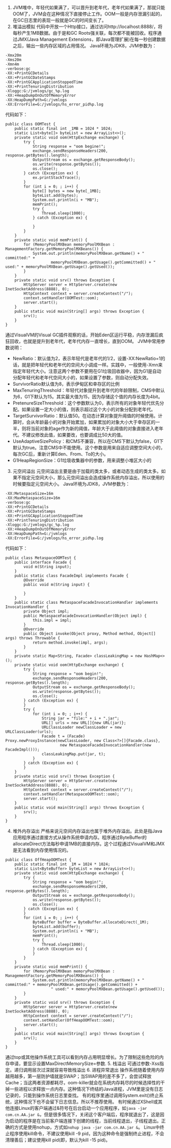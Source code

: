 1. JVM堆中，年轻代如果满了，可以晋升到老年代，老年代如果满了，那就只能OOM了，JVM会在这种情况下直接停止工作。OOM一般是内存泄漏引起的，在GC日志里的表现一般就是GC的时间变长了。
2. 堆溢出模拟
 代码中开放一个Http接口，通过访问http://localhost:8888/，将每秒产生1MB数据。由于是和GC Roots强关联，每次都不能被回收。程序通过JMX(Java Management Extensions，即Java管理扩展)在每一秒创建数据之后，输出一些内存区域的占用情况。
 Java环境为JDK8，JVM参数为：
```
-Xmx20m
-Xms20m
-Xmn4m
-verbose:gc
-XX:+PrintGCDetails
-XX:+PrintGCDateStamps
-XX:+PrintGCApplicationStoppedTime
-XX:+PrintTenuringDistribution
-Xloggc:G:/jvmlogs/gc_%p.log
-XX:+HeapDumpOnOutOfMemoryError
-XX:HeapDumpPath=G:/jvmlogs
-XX:ErrorFile=G:/jvmlogs/hs_error_pid%p.log
```
 代码如下：
```
public class OOMTest {
    public static final int _1MB = 1024 * 1024;
    static List<byte[]> byteList = new ArrayList<>();
    private static void oom(HttpExchange exchange) {
        try {
            String response = "oom begine!";
            exchange.sendResponseHeaders(200, response.getBytes().length);
            OutputStream os = exchange.getResponseBody();
            os.write(response.getBytes());
            os.close();
        } catch (Exception ex) {
            ex.printStackTrace();
        }
        for (int i = 0; ; i++) {
            byte[] bytes = new byte[_1MB];
            byteList.add(bytes);
            System.out.println(i + "MB");
            memPrint();
            try {
                Thread.sleep(1000);
            } catch (Exception ex) {

            }
        }
    }
    private static void memPrint() {
        for (MemoryPoolMXBean memoryPoolMXBean : ManagementFactory.getMemoryPoolMXBeans()) {
            System.out.println(memoryPoolMXBean.getName() + " committed:" +
                    memoryPoolMXBean.getUsage().getCommitted() + " used:" + memoryPoolMXBean.getUsage().getUsed());
        }
    }
    private static void srv() throws Exception {
        HttpServer server = HttpServer.create(new InetSocketAddress(8888), 0);
        HttpContext context = server.createContext("/");
        context.setHandler(OOMTest::oom);
        server.start();
    }
    public static void main(String[] args) throws Exception {
        srv();
    }
}
```
 通过VisualVM的Visual GC插件观察的话，开始Eden区运行平稳，内存泄漏后疯狂回收，也就是提升到老年代，老年代内存一直增长，直到OOM。
 JVM中常用参数说明：
 - NewRatio：默认值为2，表示年轻代是老年代的1/2，设置-XX:NewRatio=1的话，就是把年轻代和老年代的空间大小调成一样。实践中，一般使用-Xmn来指定年轻代大小。注意这两个参数不要用在G1垃圾回收器中，因为G1是自动分配年轻代和老年代空间大小的，如果设置了参数，则自动分配失效。
 - SurvivorRatio默认值为8，表示伊甸区和幸存区的比例
 - MaxTenuringThreshold：年轻代对象提升到老年代的年龄限制，CMS中默认为6，G1下默认为15。其实最大值为15，因为存储这个值的内存长度为4bit。
 - PretenureSizeThreshold：这个参数默认为0，表示所有的对象年轻代优先分配。如果设置一定大小的值，则表示超过这个大小的对象分配到老年代。
 - TargetSurvivorRatio：默认值50。在动态计算对象提升阈值的时候使用。计算时，会从年龄最小的对象开始累加，如果累加的对象大小大于幸存区的一半，则将当前对象的age作为新的阈值，年龄大于此阈值的对象直接进入老年代。不建议修改此值，如果要改，也要调成比50大的值。
 - UseAdaptiveSizePolicy：和CMS不兼容，所以在CMS下默认为false，G1下默认为true。注意CMS中不能使用。这个参数是用来自适应调整空间大小的，每次GC后，重新计算Eden、From、To的大小。
 - G1HeapRegionSize：G1垃圾收集器中的参数，用来调整小堆区大小的
3. 元空间溢出
 元空间溢出主要是由于加载的类太多，或者动态生成的类太多。如果不指定元空间大小，那么元空间溢出会造成操作系统内存溢出，所以使用的时候要指定元空间大小。
 Java环境为JDK8，JVM参数为：
```
-XX:MetaspaceSize=16m
-XX:MaxMetaspaceSize=16m
-verbose:gc
-XX:+PrintGCDetails
-XX:+PrintGCDateStamps
-XX:+PrintGCApplicationStoppedTime
-XX:+PrintTenuringDistribution
-Xloggc:G:/jvmlogs/gc_%p.log
-XX:+HeapDumpOnOutOfMemoryError
-XX:HeapDumpPath=G:/jvmlogs
-XX:ErrorFile=G:/jvmlogs/hs_error_pid%p.log
```
 代码如下：
```
public class MetaspaceOOMTest {
    public interface Facade {
        void m(String input);
    }
    public static class FacadeImpl implements Facade {
        @Override
        public void m(String input) {

        }
    }
    public static class MetaspaceFacadeInvocationHandler implements InvocationHandler {
        private Object impl;
        public MetaspaceFacadeInvocationHandler(Object impl) {
            this.impl = impl;
        }
        @Override
        public Object invoke(Object proxy, Method method, Object[] args) throws Throwable {
            return method.invoke(impl, args);
        }
    }
    private static Map<String, Facade> classLeakingMap = new HashMap<>();
    private static void oom(HttpExchange exchange) {
        try {
            String response = "oom begin!";
            exchange.sendResponseHeaders(200, response.getBytes().length);
            OutputStream os = exchange.getResponseBody();
            os.write(response.getBytes());
            os.close();
        } catch (Exception ex) {
        }
        try {
            for (int i = 0; ; i++) {
                String jar = "file:" + i + ".jar";
                URL[] urls = new URL[]{new URL(jar)};
                URLClassLoader newClassLoader = new URLClassLoader(urls);
                Facade t = (Facade) Proxy.newProxyInstance(newClassLoader, new Class<?>[]{Facade.class},
                        new MetaspaceFacadeInvocationHandler(new FacadeImpl()));
                classLeakingMap.put(jar, t);
            }
        } catch (Exception ex) {
        }
    }
    private static void srv() throws Exception {
        HttpServer server = HttpServer.create(new InetSocketAddress(8888), 0);
        HttpContext context = server.createContext("/");
        context.setHandler(MetaspaceOOMTest::oom);
        server.start();
    }
    public static void main(String[] args) throws Exception {
        srv();
    }
}
```
4. 堆外内存溢出
 严格来说元空间内存溢出也属于堆外内存溢出。此处是指Java应用程序通过直接方式从操作系统申请内存。程序通过ByteBuffer的allocateDirect方法每秒申请1MB的直接内存。这个过程通过VisualVM和JMX是无法看到内存使用情况的。
```
public class OffHeapOOMTest {
    public static final int _1M = 1024 * 1024;
    static List<ByteBuffer> byteList = new ArrayList<>();
    private static void oom(HttpExchange exchange) {
        try {
            String response = "oom begin!";
            exchange.sendResponseHeaders(200, response.getBytes().length);
            OutputStream os = exchange.getResponseBody();
            os.write(response.getBytes());
            os.close();
        } catch (Exception ex) {
        }
        for (int i = 0; ; i++) {
            ByteBuffer buffer = ByteBuffer.allocateDirect(_1M);
            byteList.add(buffer);
            System.out.println(i + "MB");
            memPrint();
            try {
                Thread.sleep(1000);
            } catch (Exception ex) {
            }
        }
    }
    private static void memPrint() {
        for (MemoryPoolMXBean memoryPoolMXBean : ManagementFactory.getMemoryPoolMXBeans()) {
            System.out.println(memoryPoolMXBean.getName() + " committed:" + memoryPoolMXBean.getUsage().getCommitted() +
                    " used:" + memoryPoolMXBean.getUsage().getUsed());
        }
    }
    private static void srv() throws Exception {
        HttpServer server = HttpServer.create(new InetSocketAddress(8888), 0);
        HttpContext context = server.createContext("/");
        context.setHandler(OffHeapOOMTest::oom);
        server.start();
    }
    public static void main(String[] args) throws Exception {
        srv();
    }
}
```
 通过top或其他操作系统工具可以看到内存占用明显增长。为了限制这些危险的内存申请，要显示设置MaxDirectMemorySize=<N>参数.
5. 栈溢出
 可通过参数-Xss指定。递归调用层次过深就容易导致栈溢出
6. 进程异常退出
 操作系统随着使用内存越用越多，第一层防护墙就是SWAP；当SWAP用的差不多了，会尝试释放Cache；当这两者资源都耗尽，oom-killer就会在系统内存耗尽的时候选择性的干掉一些进程以求释放一点内存。这种情况下终结的Java进程，JVM里是没有日志记录的，只能到操作系统日志里查找。
 有的程序里通过调用System.exit()终止系统，这种情况下也不会留下日志信息。所以不推荐使用。
 有时候通过XShell或其他连接Linux的客户端通过&符号在后台启动一个应用程序，如```java -jar com.cn.AA.jar &```，但是很多情况下，关闭这个客户端后，程序就退出了，这是因为启动的程序是在当前客户端连接下创建的线程，当前线程退出，子线程退出。正确的方式是使用nohup，方式如```nohup java -jar com.cn.AA.jar &```。
 Linux中终止程序使用kill命令，不建议使用kill -9 pid，因为这种命令是强制终止进程，不会清理善后；建议使用kill pid(即，默认为kill -15 pid)。